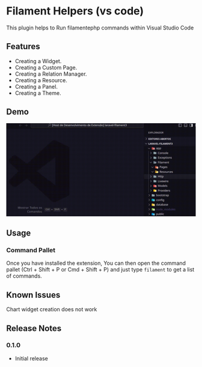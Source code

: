 # Filament Helpers (vs code)

This plugin helps to Run filamentephp commands within Visual Studio Code

## Features

- Creating a Widget.
- Creating a Custom Page.
- Creating a Relation Manager.
- Creating a Resource.
- Creating a Panel.
- Creating a Theme.

## Demo

![demo](assets/demo.gif)

## Usage

### Command Pallet

Once you have installed the extension, You can then open the command pallet (Ctrl + Shift + P or Cmd + Shift + P) and
just type `filament` to get a list of commands.

## Known Issues

Chart widget creation does not work

## Release Notes

### 0.1.0

- Initial release
